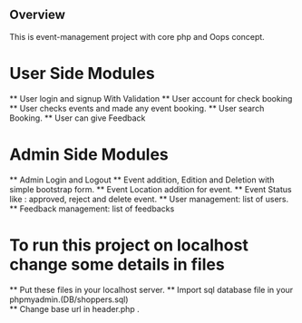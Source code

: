     
## Overview

This is event-management project with core php and Oops concept.

# User Side Modules

** User login and signup With Validation
** User account for check booking
** User checks events and made any event booking.
** User search Booking.
** User can give Feedback

# Admin Side Modules

** Admin Login and Logout
** Event addition, Edition and Deletion with simple bootstrap form.
** Event Location addition for event.
** Event Status like : approved, reject and delete event.
** User management: list of users.
** Feedback management: list of feedbacks 


# To run this project on localhost change some details in files

** Put these files in your localhost server.
** Import sql database file in your phpmyadmin.(DB/shoppers.sql)  
** Change base url in header.php .